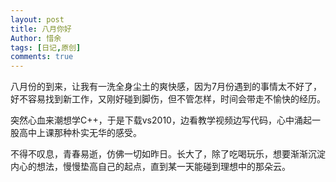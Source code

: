 ```yaml
---
layout: post
title: 八月你好
Author: 惜余
tags: [日记,原创]
comments: true
---
```


<div>
<p>八月份的到来，让我有一洗全身尘土的爽快感，因为7月份遇到的事情太不好了，好不容易找到新工作，又刚好碰到脚伤，但不管怎样，时间会带走不愉快的经历。</p>
<p>突然心血来潮想学C++，于是下载vs2010，边看教学视频边写代码，心中涌起一股高中上课那种朴实无华的感受。</p>
<p>不得不叹息，青春易逝，仿佛一切如昨日。长大了，除了吃喝玩乐，想要渐渐沉淀内心的想法，慢慢垫高自己的起点，直到某一天能碰到理想中的那朵云。</p>
</div>

